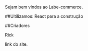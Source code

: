 Sejam bem vindos ao Labe-commerce.

##Ultilizamos:
React para a construção

##Criadores

Rick


link do site.